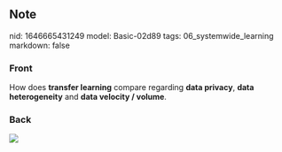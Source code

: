 ## Note
nid: 1646665431249
model: Basic-02d89
tags: 06_systemwide_learning
markdown: false

### Front
How does <b>transfer learning</b> compare regarding <b>data
privacy</b>, <b>data heterogeneity</b> and <b>data velocity /
volume</b>.

### Back
<img src="paste-3c279a05eead47fb24661979a7e7885337f79999.jpg">
